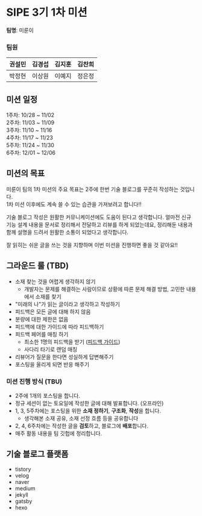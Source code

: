 # SIPE 3기 1차 미션

**팀명**: 미룬이

### 팀원

| 권설민 | 김경섭 | 김지훈 | 김찬희 |
| :----- | ------ | ------ | ------ |
| 박정현 | 이상원 | 이예지 | 정은정 |

## 미션 일정

1주차: 10/28 ~ 11/02  
2주차: 11/03 ~ 11/09  
3주차: 11/10 ~ 11/16  
4주차: 11/17 ~ 11/23  
5주차: 11/24 ~ 11/30  
6주차: 12/01 ~ 12/06

## 미션의 목표

미룬이 팀의 1차 미션의 주요 목표는 2주에 한번 기술 블로그를 꾸준히 작성하는 것입니다.  
1차 미션 이후에도 계속 쓸 수 있는 습관을 가져보려고 합니다!!

기술 블로그 작성은 원활한 커뮤니케이션에도 도움이 된다고 생각합니다. 얼마전 신규 기능 설계 내용을 문서로 정리해서 전달하고 리뷰를 하게 되었는데요, 정리해둔 내용과 함께 설명을 드려서 원활한 소통이 되었다고 생각합니다.

잘 읽히는 쉬운 글을 쓰는 것을 지향하며 이번 미션을 진행하면 좋을 것 같아요!!

## 그라운드 룰 (TBD)

- 소재 찾는 것을 어렵게 생각하지 않기
  - 개발자는 문제를 해결하는 사람이므로 상황에 따른 문제 해결 방법, 고민한 내용에서 소재를 찾기
- "미래의 나"가 읽는 글이라고 생각하고 작성하기
- 피드백은 모든 글에 대해 하지 않음
- 분량에 대한 제한은 없음
- 피드백에 대한 가이드에 따라 피드백하기
- 피드백 페어를 매칭 하기
  - 최소한 1명의 피드백을 받기 ([피드백 가이드](/feedback-guide/feedback.md))
  - 사다리 타기로 랜덤 매칭
- 리뷰어가 질문을 한다면 성실하게 답변해주기
- 포스팅을 올리게 되면 반응 해주기

### 미션 진행 방식 (TBU)

- 2주에 1개의 포스팅을 합니다.
- 정규 세션이 없는 토요일에 작성한 글에 대해 발표합니다. (오프라인)
- 1, 3, 5주차에는 포스팅을 위한 **소재 정하기**, **구조화**, **작성**을 합니다.
  - 생각해본 소재 공유, 소재 선정 흐름 등을 공유합니다
- 2, 4, 6주차에는 작성한 글을 **검토**하고, 블로그에 **배포**합니다.
- 매주 활동 내용을 팀 깃헙에 정리합니다.

## 기술 블로그 플랫폼

- tistory
- velog
- naver
- medium
- jekyll
- gatsby
- hexo
